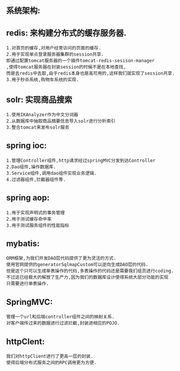 ## 系统架构:



## redis:  来构建分布式的缓存服务器.

    1.对首页的缓存,对用户经常访问的页面的缓存.
    2.用于实现单点登录服务器集群的session共享.
	即通过配置tomcat服务器的一个插件tomcat-redis-sesison-manager
	,使得tomcat服务器在封装session的时候不是在本地查找,
	而是去redis中去取,由于redis本身也是高可用的,这样我们就实现了session共享.
    3.用于秒杀系统,购物车系统的实现.

## solr: 实现商品搜索
	1.使用IKAnalyzer作为中文分词器
	2.从数据库中抽取商品摘要信息导入solr进行分析索引
	3.整合tomcat来发布solr服务
  

## spring ioc:
	1.管理Controller组件,http请求经过springMVC分发到达Controller
	2.Dao组件,操作数据库.
	3.Service组件,调用dao组件实现业务逻辑.
	4.过滤器组件,拦截器组件等.

## spring aop:
	1.用于实现声明式的事务管理
	2.用于测试缓存命中率
	3.用于测试服务组件的性能指标

## mybatis:
	ORM框架,为我们开发DAO层代码提供了更为灵活的方式.
	使用官网提供的generatorSqlmapCustom可以逆向生成DAO层的代码.
	但是这个只可以生成单表操作的代码,多表操作的代码还是需要我们组员进行coding.
	不过这已经极大的解放了生产力,因为我们的数据库设计使得系统大部分功能的实现
	只需要进行单表操作.

## SpringMVC:
	管理一个url和后端controller组件之间的映射关系.
	对客户端传过来的数据进行过滤拦截,封装进相应的POJO.
	

## httpClent:
	我们对httpClient进行了更高一层的封装.
	使得后端分布式服务之间的RPC调用更为方便.
